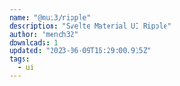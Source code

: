 ```yaml
---
name: "@mui3/ripple"
description: "Svelte Material UI Ripple"
author: "mench32"
downloads: 1
updated: "2023-06-09T16:29:00.915Z"
tags: 
  - ui
---
```

